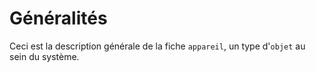 # Généralités

Ceci est la description générale de la fiche `appareil`, un type d'`objet` au sein du système.

